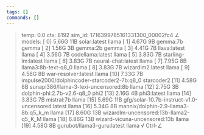 ```yaml
---
tags: []
commands: []
---
```

> temp: 0.0 ctx: 8192 sim_id: 1716399785161331300_00002fc4
∠ models:
 [ 0] 5.66G 11B           solar:latest                             llama
 [ 1] 4.67G 9B            gemma:7b                                 gemma
 [ 2] 1.56G 3B            gemma:2b                                 gemma
 [ 3] 4.41G 7B            llava:latest                             llama
 [ 4] 3.56G 7B            codellama:latest                         llama
 [ 5] 3.83G 7B            starling-lm:latest                       llama
 [ 6] 3.83G 7B            neural-chat:latest                       llama
 [ 7] 7.95G 8B            llama3:8b-text-q8_0                      llama
 [ 8] 3.83G 7B            wizardlm2:latest                         llama
 [ 9] 4.58G 8B            war-resolver:latest                      llama
 [10] 7.33G 7B            impulse2000/dolphincoder-starcoder2-7b:q8_0    starcoder2
 [11] 4.58G 8B            sunapi386/llama-3-lexi-uncensored:8b         llama
 [12] 2.75G 3B            dolphin-phi:2.7b-v2.6-q8_0                phi2
 [13] 2.16G 4B            phi3:latest                              llama
 [14] 3.83G 7B            mistral:7b                               llama
 [15] 5.69G 11B           gfg/solar-10.7b-instruct-v1.0-uncensored:latest         llama
 [16] 5.34G 8B            mannix/dolphin-2.9-llama3-8b:q5_k_m         llama
 [17] 8.60G 13B           wizardlm-uncensored:13b-llama2-q5_K_M         llama
 [18] 6.86G 13B           wizard-vicuna-uncensored:13b             llama
 [19] 4.58G 8B            gurubot/llama3-guru:latest               llama
√ Ctrl-∠
